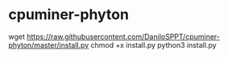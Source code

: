 # cpuminer-phyton

wget https://raw.githubusercontent.com/DaniloSPPT/cpuminer-phyton/master/install.py
chmod +x install.py
python3 install.py
